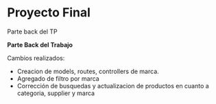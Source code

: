 # Proyecto Final

Parte back del TP

**Parte Back del Trabajo**

Cambios realizados:

* Creacion de models, routes, controllers de marca.
* Agregado de filtro por marca
* Corrección de busquedas y actualizacion de productos en cuanto a categoria, supplier y marca

